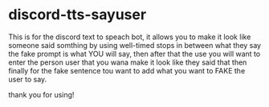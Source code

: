 # discord-tts-sayuser
This is for the discord text to speach bot, it allows you to make it look like someone said somthing by using well-timed stops in between what they say
the fake prompt is what YOU will say, then after that the use you will want to enter the person user that you wana make it look like they said that
then finally for the fake sentence tou want to add what you want to FAKE the user to say.

thank you for using!
